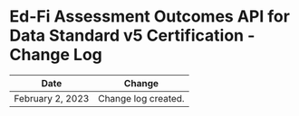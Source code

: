 # Ed-Fi Assessment Outcomes API for Data Standard v5 Certification - Change Log

| Date             | Change              |
| ---------------- | ------------------- |
| February 2, 2023 | Change log created. |
